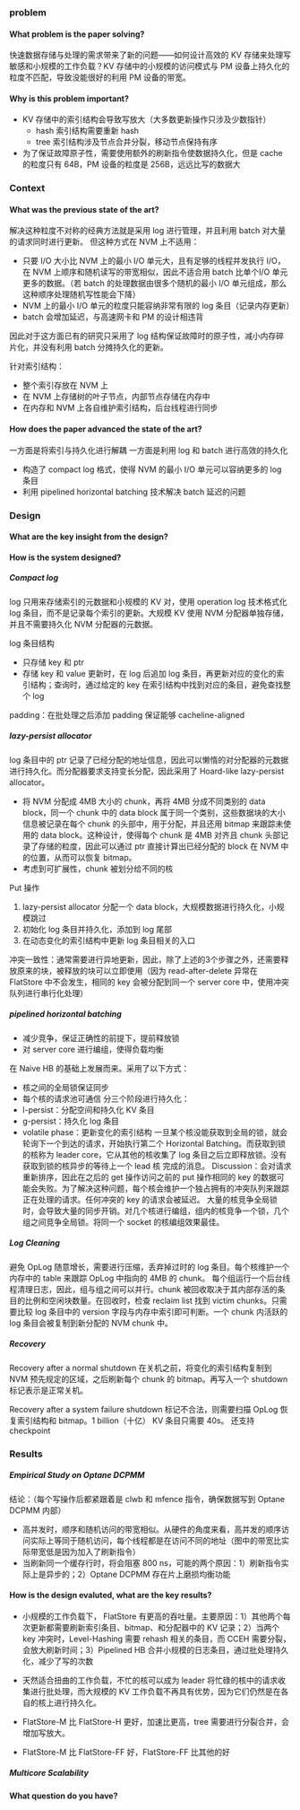 ### problem

#### What problem is the paper solving?
快速数据存储与处理的需求带来了新的问题——如何设计高效的 KV 存储来处理写敏感和小规模的工作负载？KV 存储中的小规模的访问模式与 PM 设备上持久化的粒度不匹配，导致没能很好的利用 PM 设备的带宽。

#### Why is this problem important?
- KV 存储中的索引结构会导致写放大（大多数更新操作只涉及少数指针）
	- hash 索引结构需要重新 hash
	- tree 索引结构涉及节点合并分裂，移动节点保持有序
- 为了保证故障原子性，需要使用额外的刷新指令使数据持久化，但是 cache 的粒度只有 64B，PM 设备的粒度是 256B，远远比写的数据大

### Context

#### What was the previous state of the art?
解决这种粒度不对称的经典方法就是采用 log 进行管理，并且利用 batch 对大量的请求同时进行更新。
但这种方式在 NVM 上不适用：
- 只要 I/O 大小比 NVM 上的最小 I/O 单元大，且有足够的线程并发执行 I/O，在 NVM 上顺序和随机读写的带宽相似，因此不适合用 batch 比单个I/O 单元更多的数据。（若 batch 的处理数据由很多个随机的最小 I/O 单元组成，那么这种顺序处理随机写性能会下降）
- NVM 上的最小 I/O 单元的粒度只能容纳非常有限的 log 条目（记录内存更新）
- batch 会增加延迟，与高速网卡和 PM 的设计相违背

因此对于这方面已有的研究只采用了 log 结构保证故障时的原子性，减小内存碎片化，并没有利用 batch 分摊持久化的更新。

针对索引结构：
- 整个索引存放在 NVM 上
- 在 NVM 上存储树的叶子节点，内部节点存储在内存中
- 在内存和 NVM 上各自维护索引结构，后台线程进行同步

#### How does the paper advanced the state of the art?
一方面是将索引与持久化进行解耦
一方面是利用 log 和 batch 进行高效的持久化
- 构造了 compact log 格式，使得 NVM 的最小 I/O 单元可以容纳更多的 log 条目
- 利用 pipelined horizontal batching 技术解决 batch 延迟的问题

### Design

#### What are the key insight from the design?




#### How is the system designed?

##### Compact log
log 只用来存储索引的元数据和小规模的 KV 对，使用 operation log 技术格式化 log 条目，而不是记录每个索引的更新。大规模 KV 使用 NVM 分配器单独存储，并且不需要持久化 NVM 分配器的元数据。

log 条目结构
- 只存储 key 和 ptr
- 存储 key 和 value
更新时，在 log 后追加 log 条目，再更新对应的变化的索引结构；查询时，通过给定的 key 在索引结构中找到对应的条目，避免查找整个 log

padding：在批处理之后添加 padding 保证能够 cacheline-aligned

##### lazy-persist allocator
log 条目中的 ptr 记录了已经分配的地址信息，因此可以懒惰的对分配器的元数据进行持久化。而分配器要求支持变长分配，因此采用了 Hoard-like lazy-persist allocator。
- 将 NVM 分配成 4MB 大小的 chunk，再将 4MB 分成不同类别的 data block，同一个 chunk 中的 data block 属于同一个类别，这些数据块的大小信息被记录在每个 chunk 的头部中，用于分配，并且还用 bitmap 来跟踪未使用的 data block。这种设计，使得每个 chunk 是 4MB 对齐且 chunk 头部记录了存储的粒度，因此可以通过 ptr 直接计算出已经分配的 block 在 NVM 中的位置，从而可以恢复 bitmap。
- 考虑到可扩展性，chunk 被划分给不同的核

Put 操作
1. lazy-persist allocator 分配一个 data block，大规模数据进行持久化，小规模跳过
2. 初始化 log 条目并持久化，添加到 log 尾部
3. 在动态变化的索引结构中更新 log 条目相关的入口

冲突一致性：通常需要进行异地更新，因此，除了上述的3个步骤之外，还需要释放原来的块，被释放的块可以立即使用（因为 read-after-delete 异常在 FlatStore 中不会发生，相同的 key 会被分配到同一个 server core 中，使用冲突队列进行串行化处理）


##### pipelined horizontal batching
- 减少竞争，保证正确性的前提下，提前释放锁
- 对 server core 进行编组，使得负载均衡

在 Naive HB 的基础上发展而来。采用了以下方式：
- 核之间的全局锁保证同步
- 每个核的请求池可通信
分三个阶段进行持久化：
- l-persist：分配空间和持久化 KV 条目
- g-persist：持久化 log 条目
- volatile phase：更新变化的索引结构
一旦某个核没能获取到全局的锁，就会轮询下一个到达的请求，开始执行第二个 Horizontal Batching。而获取到锁的核称为 leader core，它从其他的核收集了 log 条目之后立即释放锁。没有获取到锁的核异步的等待上一个 lead 核 完成的消息。
Discussion：会对请求重新排序，因此在之后的 get 操作访问之前的 put 操作相同的 key 的数据可能会失败。为了解决这种问题，每个核会维护一个独占拥有的冲突队列来跟踪正在处理的请求。任何冲突的 key 的请求会被延迟。
大量的核竞争全局锁时，会导致大量的同步开销。对几个核进行编组，组内的核竞争一个锁，几个组之间竞争全局锁。将同一个 socket 的核编组效果最佳。

##### Log Cleaning
避免 OpLog 随意增长，需要进行压缩，丢弃掉过时的 log 条目。每个核维护一个内存中的 table 来跟踪 OpLog 中指向的 4MB 的 chunk。
每个组运行一个后台线程清理日志，因此，组与组之间可以并行。chunk 被回收取决于其内部存活的条目的比例和空闲块数量。在回收时，检查 reclaim list 找到 victim chunks。只需要比较 log 条目中的 version 字段与内存中索引即可判断。一个 chunk 内活跃的 log 条目会被复制到新分配的 NVM chunk 中。


##### Recovery
Recovery after a normal shutdown
在关机之前，将变化的索引结构复制到 NVM 预先规定的区域，之后刷新每个 chunk 的 bitmap。再写入一个 shutdown 标记表示是正常关机。

Recovery after a system failure
shutdown 标记不合法，则需要扫描 OpLog 恢复索引结构和 bitmap。1 billion（十亿） KV 条目只需要 40s。
还支持 checkpoint

### Results

##### Empirical Study on Optane DCPMM
结论：（每个写操作后都紧跟着是 clwb 和 mfence 指令，确保数据写到 Optane DCPMM 内部）
- 高并发时，顺序和随机访问的带宽相似。从硬件的角度来看，高并发的顺序访问实际上等同于随机访问，每个线程都是在访问不同的地址（图中的带宽比实际带宽低是因为加入了刷新指令）
- 当刷新同一个缓存行时，将会阻塞 800 ns，可能的两个原因：1）刷新指令实际上是异步的；2）Optane DCPMM 存在片上磨损均衡功能

#### How is the design evaluted, what are the key results?


- 小规模的工作负载下， FlatStore 有更高的吞吐量。主要原因：1）其他两个每次更新都需要刷新索引条目、bitmap、和分配器中的 KV 记录；2）当两个 key 冲突时，Level-Hashing 需要 rehash 相关的条目，而 CCEH 需要分裂，会放大刷新时间；3）Pipelined HB 合并小规模的日志条目，通过批处理持久化，减少了写的次数
- 天然适合扭曲的工作负载，不忙的核可以成为 leader 将忙碌的核中的请求收集进行批处理，而大规模的 KV 工作负载不再具有优势，因为它们仍然是在各自的核上进行持久化。


- FlatStore-M 比 FlatStore-H 更好，加速比更高，tree 需要进行分裂合并，会增加写放大。
- FlatStore-M 比 FlatStore-FF 好，FlatStore-FF 比其他的好

##### Multicore Scalability


#### What question do you have?









